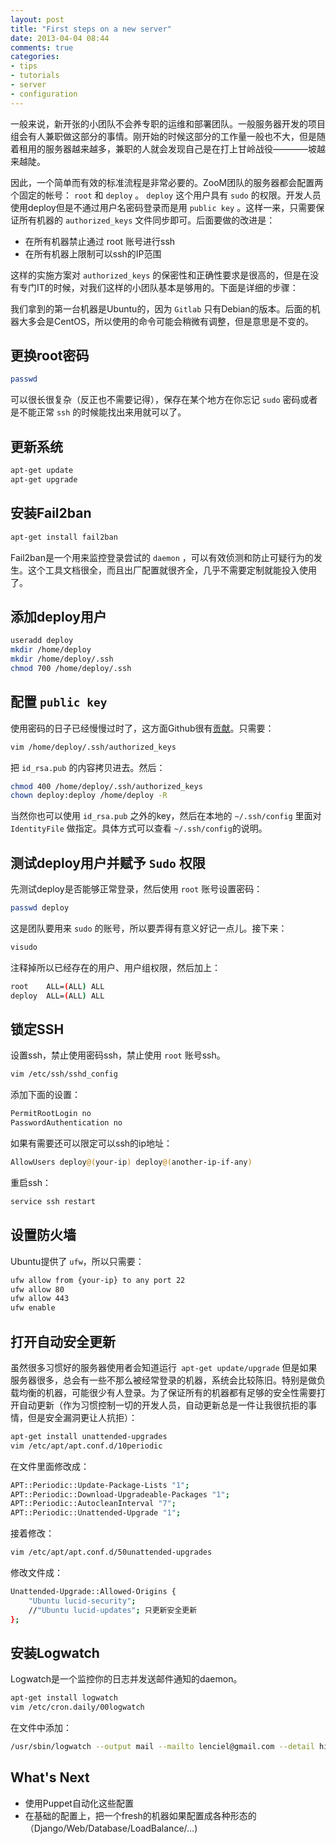 ```yaml
---
layout: post
title: "First steps on a new server"
date: 2013-04-04 08:44
comments: true
categories: 
- tips
- tutorials
- server
- configuration
---
```


一般来说，新开张的小团队不会养专职的运维和部署团队。一般服务器开发的项目组会有人兼职做这部分的事情。刚开始的时候这部分的工作量一般也不大，但是随着租用的服务器越来越多，兼职的人就会发现自己是在打上甘岭战役————坡越来越陡。

因此，一个简单而有效的标准流程是非常必要的。ZooM团队的服务器都会配置两个固定的帐号： ``root`` 和 ``deploy`` 。 ``deploy``  这个用户具有 ``sudo`` 的权限。开发人员使用deploy但是不通过用户名密码登录而是用 ``public key`` 。这样一来，只需要保证所有机器的 ``authorized_keys`` 文件同步即可。后面要做的改进是：

* 在所有机器禁止通过 root 账号进行ssh
* 在所有机器上限制可以ssh的IP范围

这样的实施方案对 ``authorized_keys`` 的保密性和正确性要求是很高的，但是在没有专门IT的时候，对我们这样的小团队基本是够用的。下面是详细的步骤：

我们拿到的第一台机器是Ubuntu的，因为 ``Gitlab`` 只有Debian的版本。后面的机器大多会是CentOS，所以使用的命令可能会稍微有调整，但是意思是不变的。

更换root密码
------------

```bash
passwd
```

可以很长很复杂（反正也不需要记得），保存在某个地方在你忘记 ``sudo`` 密码或者是不能正常 ``ssh`` 的时候能找出来用就可以了。

更新系统
--------

```bash
apt-get update
apt-get upgrade
```

安装Fail2ban
------------

```bash
apt-get install fail2ban
```

Fail2ban是一个用来监控登录尝试的 ``daemon`` ，可以有效侦测和防止可疑行为的发生。这个工具文档很全，而且出厂配置就很齐全，几乎不需要定制就能投入使用了。

添加deploy用户
-------------

```bash
useradd deploy
mkdir /home/deploy
mkdir /home/deploy/.ssh
chmod 700 /home/deploy/.ssh
```

配置 ``public key`` 
--------------------

使用密码的日子已经慢慢过时了，这方面Github很有[贡献](https://help.github.com/categories/56/articles)。只需要：

```bash
vim /home/deploy/.ssh/authorized_keys
```

把 ``id_rsa.pub`` 的内容拷贝进去。然后：

```bash
chmod 400 /home/deploy/.ssh/authorized_keys
chown deploy:deploy /home/deploy -R
```

当然你也可以使用 ``id_rsa.pub`` 之外的key，然后在本地的 ``~/.ssh/config`` 里面对 ``IdentityFile`` 做指定。具体方式可以查看 ``~/.ssh/config``的说明。

测试deploy用户并赋予 ``Sudo`` 权限
----------------------------------

先测试deploy是否能够正常登录，然后使用 ``root`` 账号设置密码：

```bash
passwd deploy
```

这是团队要用来 ``sudo`` 的账号，所以要弄得有意义好记一点儿。接下来：

```bash
visudo
```

注释掉所以已经存在的用户、用户组权限，然后加上：

```bash
root    ALL=(ALL) ALL
deploy  ALL=(ALL) ALL
```

锁定SSH
-------

设置ssh，禁止使用密码ssh，禁止使用 ``root`` 账号ssh。

```bash
vim /etc/ssh/sshd_config
```

添加下面的设置：

```bash
PermitRootLogin no
PasswordAuthentication no
```

如果有需要还可以限定可以ssh的ip地址：

```bash
AllowUsers deploy@(your-ip) deploy@(another-ip-if-any)
```
重启ssh：

```bash
service ssh restart
```

设置防火墙
----------

Ubuntu提供了 ``ufw``，所以只需要：

```bash
ufw allow from {your-ip} to any port 22
ufw allow 80
ufw allow 443
ufw enable
```

打开自动安全更新
--------------

虽然很多习惯好的服务器使用者会知道运行`` apt-get update/upgrade`` 但是如果服务器很多，总会有一些不那么被经常登录的机器，系统会比较陈旧。特别是做负载均衡的机器，可能很少有人登录。为了保证所有的机器都有足够的安全性需要打开自动更新（作为习惯控制一切的开发人员，自动更新总是一件让我很抗拒的事情，但是安全漏洞更让人抗拒）：

```bash
apt-get install unattended-upgrades
vim /etc/apt/apt.conf.d/10periodic
```

在文件里面修改成：

```bash
APT::Periodic::Update-Package-Lists "1";
APT::Periodic::Download-Upgradeable-Packages "1";
APT::Periodic::AutocleanInterval "7";
APT::Periodic::Unattended-Upgrade "1";
```

接着修改：

```bash
vim /etc/apt/apt.conf.d/50unattended-upgrades
```

修改文件成：

```bash
Unattended-Upgrade::Allowed-Origins {        
    "Ubuntu lucid-security";
    //"Ubuntu lucid-updates"; 只更新安全更新
};
```

安装Logwatch
-------------

Logwatch是一个监控你的日志并发送邮件通知的daemon。

```bash
apt-get install logwatch
vim /etc/cron.daily/00logwatch
```

在文件中添加：

```bash
/usr/sbin/logwatch --output mail --mailto lenciel@gmail.com --detail high
```

What's Next
-------------

* 使用Puppet自动化这些配置
* 在基础的配置上，把一个fresh的机器如果配置成各种形态的（Django/Web/Database/LoadBalance/...)



